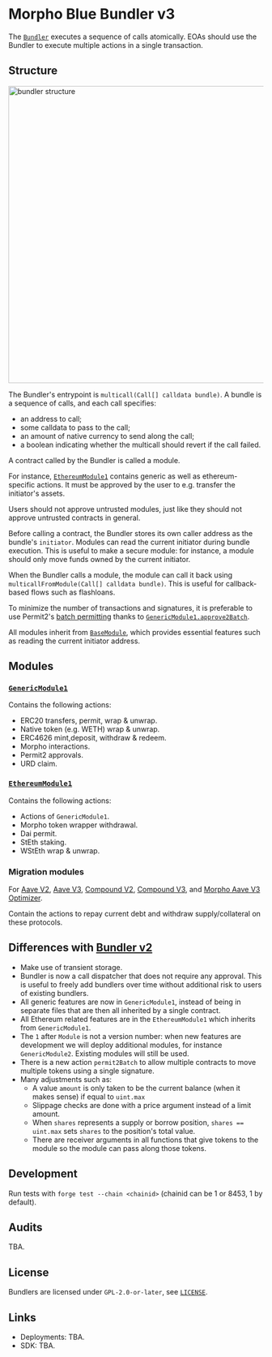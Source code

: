 # Morpho Blue Bundler v3

The [`Bundler`](./src/Bundler.sol) executes a sequence of calls atomically.
EOAs should use the Bundler to execute multiple actions in a single transaction.

## Structure

<img width="586" alt="bundler structure" src="https://github.com/user-attachments/assets/983b7e48-ba0c-4fda-a31b-e7c9cc212da4">

The Bundler's entrypoint is `multicall(Call[] calldata bundle)`.
A bundle is a sequence of calls, and each call specifies:
- an address to call;
- some calldata to pass to the call;
- an amount of native currency to send along the call;
- a boolean indicating whether the multicall should revert if the call failed.

A contract called by the Bundler is called a module.

For instance, [`EthereumModule1`](./src/ethereum/EthereumModule1.sol) contains generic as well as ethereum-specific actions.
It must be approved by the user to e.g. transfer the initiator's assets.

Users should not approve untrusted modules, just like they should not approve untrusted contracts in general.

Before calling a contract, the Bundler stores its own caller address as the bundle's `initiator`.
Modules can read the current initiator during bundle execution.
This is useful to make a secure module: for instance, a module should only move funds owned by the current initiator.

When the Bundler calls a module, the module can call it back using `multicallFromModule(Call[] calldata bundle)`.
This is useful for callback-based flows such as flashloans.

To minimize the number of transactions and signatures, it is preferable to use Permit2's [batch permitting](https://github.com/Uniswap/permit2/blob/main/src/AllowanceTransfer.sol#L43-L56) thanks to [`GenericModule1.approve2Batch`](./src/GenericModule1.sol).

All modules inherit from [`BaseModule`](./src/BaseModule.sol), which provides essential features such as reading the current initiator address.

## Modules

### [`GenericModule1`](./src/GenericModule1.sol)

Contains the following actions:
- ERC20 transfers, permit, wrap & unwrap.
- Native token (e.g. WETH) wrap & unwrap.
- ERC4626 mint,deposit, withdraw & redeem.
- Morpho interactions.
- Permit2 approvals.
- URD claim.

### [`EthereumModule1`](./src/ethereum/EthereumModule1.sol)

Contains the following actions:

- Actions of `GenericModule1`.
- Morpho token wrapper withdrawal.
- Dai permit.
- StEth staking.
- WStEth wrap & unwrap.

### Migration modules

For [Aave V2](./src/migration/AaveV2MigrationModule.sol), [Aave V3](./src/migration/AaveV3MigrationModule.sol), [Compound V2](./src/migration/CompoundV2MigrationModule.sol), [Compound V3](./src/migration/CompoundV3MigrationModule.sol), and [Morpho Aave V3 Optimizer](./src/migration/AaveV3OptimizerMigrationModule.sol).

Contain the actions to repay current debt and withdraw supply/collateral on these protocols.

## Differences with [Bundler v2](https://github.com/morpho-org/morpho-blue-bundlers)

- Make use of transient storage.
- Bundler is now a call dispatcher that does not require any approval.
  This is useful to freely add bundlers over time without additional risk to users of existing bundlers.
- All generic features are now in `GenericModule1`, instead of being in separate files that are then all inherited by a single contract.
- All Ethereum related features are in the `EthereumModule1` which inherits from `GenericModule1`.
- The `1` after `Module` is not a version number: when new features are development we will deploy additional modules, for instance `GenericModule2`.
  Existing modules will still be used.
- There is a new action `permit2Batch` to allow multiple contracts to move multiple tokens using a single signature.
- Many adjustments such as:
  - A value `amount` is only taken to be the current balance (when it makes sense) if equal to `uint.max`
  - Slippage checks are done with a price argument instead of a limit amount.
  - When `shares` represents a supply or borrow position, `shares == uint.max` sets `shares` to the position's total value.
  - There are receiver arguments in all functions that give tokens to the module so the module can pass along those tokens.

## Development

Run tests with `forge test --chain <chainid>` (chainid can be 1 or 8453, 1 by default).

## Audits

TBA.

## License

Bundlers are licensed under `GPL-2.0-or-later`, see [`LICENSE`](./LICENSE).

## Links

- Deployments: TBA.
- SDK: TBA.

